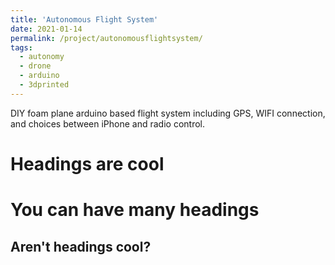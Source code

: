 ```yaml
---
title: 'Autonomous Flight System'
date: 2021-01-14
permalink: /project/autonomousflightsystem/
tags:
  - autonomy
  - drone
  - arduino
  - 3dprinted
---
```


DIY foam plane arduino based flight system including GPS, WIFI connection, and choices between iPhone and radio control.

Headings are cool
======

You can have many headings
======

Aren't headings cool?
------
